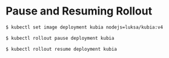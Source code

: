# Pause and Resuming Rollout

```bash
$ kubectl set image deployment kubia nodejs=luksa/kubia:v4

$ kubectl rollout pause deployment kubia

$ kubectl rollout resume deployment kubia
```

